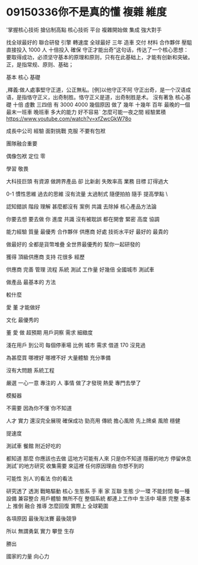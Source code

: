 # 09150336你不是真的懂 複雜 維度

'掌握核心技術 
搶佔制高點
核心技術 平台
複雜開始做
集成
強大對手

找全球最好的
聯合研發
引擎 轉速度
全球最好
三年 造車
交付 材料 合作夥伴
壓駔
直接投入 1000 人 十倍投入
 確保
守正才能出奇”这句话，传达了一个核心思想：要取得成功，必须坚守基本的原理和原则，只有在此基础上，才能有创新和突破。正，是指常规、原则、基础；

基本 核心 基礎

 ,釋義:做人處事堅守正道，公正無私。[例]以他守正不阿
守正出奇，是一个汉语成语，是指恪守正义，出奇制胜。恪守正义是道，出奇制胜是术。
沒有著急 核心基礎 
十倍 虛數 三四倍 有
3000 4000
幾個原因
做了 幾年 十幾年 百年
最晚的一個 最末一班車 晚班車
多大的能力
好不容易ˋ
怎麼可能一夜之間
經驗累積
https://www.youtube.com/watch?v=xfZwcGkW78o

成長中公司
 經驗
 面對挑戰
  克服 不要有包袱
  
團隊融合重要


偶像包袱
 定位 零
 
 學習 敬畏

 大科技巨頭 有資源
 做跨界產品 卻 比新創 失敗率高
 業務 
 目標 訂得過大

 0-1
慣性思維 過去的思維
沒有流量
太過制式
隨便拍拍
隨手
提高學點
\

認知錯誤 階段 理解
 甚麼都沒有
 案例 共識
 去除掉
 核心產品方法論

 你要去想 要去做 你
 進度 共識 沒有被耽誤
 都在開會
 緊密 高度 協調 
 
 能力經驗 質量
 最優秀 合作夥伴 供應商
 好處 技術水平好
 最好的 最貴的

 做最好的
 全都是貨幣堆疊
 全世界最優秀的
 幫你一起研發的


 獲得 頂級供應商 支持
 花很多 經歷 

 供應商
  完善 管理 流程 系統
  測試
  工作量 好幾倍
  全國城市 測試車


  做產品 最基本的 方法

  較什麼

  愛 董 才能做好


  文化 最優秀的

   董 愛 做
   超預期
   用戶洞察
   需求 細緻度


   淺在用戶
   到公司 每個停車場
   比例 城市 需求
   借道 170 沒見過

   為甚麼買 哪裡好 哪裡不好
   大量體驗
   充分準備
   
 沒有大問題
 系統工程
 
 嚴選
 一心一意
專注的 人 事情
做了才發現 熱愛
專門去學了

模擬器

不需要 因為你不懂ˋ你不知道



人才 實力
還沒完全展現
確保成功
勁亮用 傳統 擔心風險
先上牌桌 風險 穩健

提速度


測試車 餐館 附近好吃的

都知道
那麼
你應該也去做
 這地方可能有人來 只是你不知道 隱蔽的地方
 停留休息 測試ˇ的地方研究
 收集需要
 來這裡
 任何原因理由
 你想不到的

 可能性
 別人˙的看法
 你的看法
 
研究透了 透測 戰略驅動
 核心 生態系
 手 車 家 互聯 生態
 少一環
 不能封閉
 每一種設備 兼容整合 用戶體驗 無所不在
 整個系統 都連上工作中 生活中 場景 完整 基本上 推倒 融合 推導
 怎麼回復 實際上 全球範圍

 各項原因
 最後淘汰賽
 最後競爭

 所以
 無謂勇氣 實力 攀登 生存

 勝出

 國家的力量 向心力

 
